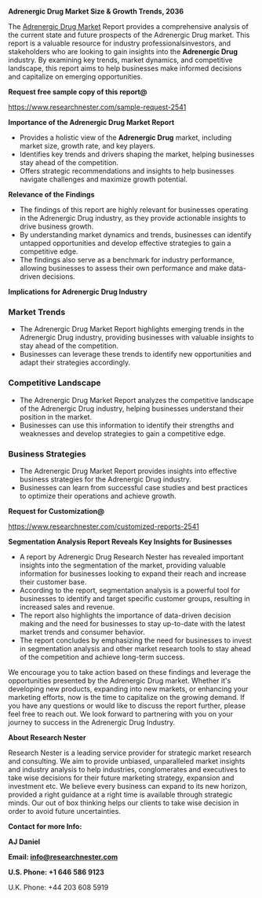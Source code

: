 ﻿<a name="_hlk168570615"></a><a name="_hlk168498031"></a>**Adrenergic Drug Market Size & Growth Trends, 2036**

The [Adrenergic Drug Market](https://www.researchnester.com/reports/adrenergic-drug-market/2541) Report provides a comprehensive analysis of the current state and future prospects of the Adrenergic Drug market. This report is a valuable resource for industry professionalsinvestors, and stakeholders who are looking to gain insights into the **Adrenergic Drug** industry. By examining key trends, market dynamics, and competitive landscape, this report aims to help businesses make informed decisions and capitalize on emerging opportunities.

**Request free sample copy of this report@**

<https://www.researchnester.com/sample-request-2541> 

**Importance of the Adrenergic Drug Market Report**

- Provides a holistic view of the **Adrenergic Drug** market, including market size, growth rate, and key players.
- Identifies key trends and drivers shaping the market, helping businesses stay ahead of the competition.
- Offers strategic recommendations and insights to help businesses navigate challenges and maximize growth potential.

**Relevance of the Findings**

- The findings of this report are highly relevant for businesses operating in the Adrenergic Drug industry, as they provide actionable insights to drive business growth.
- By understanding market dynamics and trends, businesses can identify untapped opportunities and develop effective strategies to gain a competitive edge.
- The findings also serve as a benchmark for industry performance, allowing businesses to assess their own performance and make data-driven decisions.

**Implications for Adrenergic Drug Industry**
### **Market Trends**
- The Adrenergic Drug Market Report highlights emerging trends in the Adrenergic Drug industry, providing businesses with valuable insights to stay ahead of the competition.
- Businesses can leverage these trends to identify new opportunities and adapt their strategies accordingly.
### **Competitive Landscape**
- The Adrenergic Drug Market Report analyzes the competitive landscape of the Adrenergic Drug industry, helping businesses understand their position in the market.
- Businesses can use this information to identify their strengths and weaknesses and develop strategies to gain a competitive edge.
### **Business Strategies**
- The Adrenergic Drug Market Report provides insights into effective business strategies for the Adrenergic Drug industry.
- Businesses can learn from successful case studies and best practices to optimize their operations and achieve growth.

**Request for Customization@**

<https://www.researchnester.com/customized-reports-2541> 

**Segmentation Analysis Report Reveals Key Insights for Businesses**

- A report by Adrenergic Drug Research Nester has revealed important insights into the segmentation of the market, providing valuable information for businesses looking to expand their reach and increase their customer base.
- According to the report, segmentation analysis is a powerful tool for businesses to identify and target specific customer groups, resulting in increased sales and revenue.
- The report also highlights the importance of data-driven decision making and the need for businesses to stay up-to-date with the latest market trends and consumer behavior.
- The report concludes by emphasizing the need for businesses to invest in segmentation analysis and other market research tools to stay ahead of the competition and achieve long-term success.

We encourage you to take action based on these findings and leverage the opportunities presented by the Adrenergic Drug market. Whether it's developing new products, expanding into new markets, or enhancing your marketing efforts, now is the time to capitalize on the growing demand. If you have any questions or would like to discuss the report further, please feel free to reach out. We look forward to partnering with you on your journey to success in the Adrenergic Drug Industry.

**About Research Nester**

Research Nester is a leading service provider for strategic market research and consulting. We aim to provide unbiased, unparalleled market insights and industry analysis to help industries, conglomerates and executives to take wise decisions for their future marketing strategy, expansion and investment etc. We believe every business can expand to its new horizon, provided a right guidance at a right time is available through strategic minds. Our out of box thinking helps our clients to take wise decision in order to avoid future uncertainties.

**Contact for more Info:**

**AJ Daniel**

**Email: info@researchnester.com**

**U.S. Phone: +1 646 586 9123**

U.K. Phone: +44 203 608 5919



